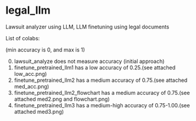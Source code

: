 # legal_llm
Lawsuit analyzer using LLM, LLM finetuning using legal documents

List of colabs:

(min accuracy is 0, and max is 1)

0. lawsuit_analyze does not measure accuracy (initial approach)
1. finetune_pretrained_llm1 has a low accuracy of 0.25.(see attached low_acc.png)
2. finetune_pretrained_llm2 has a medium accuracy of 0.75.(see attached med_acc.png)
3. finetune_pretrained_llm2_flowchart has a medium accuracy of 0.75.(see attached med2.png and flowchart.png)
4. finetune_pretrained_llm3 has a medium-high accuracy of 0.75-1.00.(see attached med3.png)


